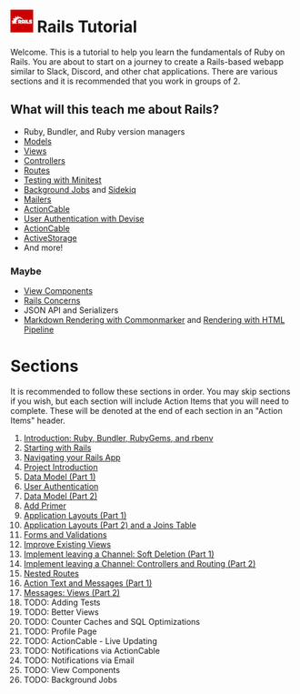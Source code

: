 # <img src="./images/rails-logo.png" height="40" width="40"> Rails Tutorial

Welcome. This is a tutorial to help you learn the fundamentals of Ruby on Rails. You are about to start on a journey to create a Rails-based webapp similar to Slack, Discord, and other chat applications. There are various sections and it is recommended that you work in groups of 2.

## What will this teach me about Rails?

- Ruby, Bundler, and Ruby version managers
- [Models](https://guides.rubyonrails.org/active_record_basics.html)
- [Views](https://guides.rubyonrails.org/action_view_overview.html)
- [Controllers](https://guides.rubyonrails.org/action_controller_overview.html)
- [Routes](https://guides.rubyonrails.org/routing.html)
- [Testing with Minitest](https://guides.rubyonrails.org/testing.html)
- [Background Jobs](https://guides.rubyonrails.org/active_job_basics.html) and [Sidekiq](https://github.com/mperham/sidekiq)
- [Mailers](https://guides.rubyonrails.org/action_mailer_basics.html)
- [ActionCable](https://guides.rubyonrails.org/action_cable_overview.html)
- [User Authentication with Devise](https://github.com/heartcombo/devise)
- [ActionCable](https://guides.rubyonrails.org/action_cable_overview.html)
- [ActiveStorage](https://guides.rubyonrails.org/active_storage_overview.html)
- And more!

### Maybe

- [View Components](https://viewcomponent.org/)
- [Rails Concerns](https://api.rubyonrails.org/v6.1.4/classes/ActiveSupport/Concern.html)
- JSON API and Serializers
- [Markdown Rendering with Commonmarker](https://github.com/gjtorikian/commonmarker) and [Rendering with HTML Pipeline](https://github.com/jch/html-pipeline)

# Sections

It is recommended to follow these sections in order. You may skip sections if you wish, but each section will include Action Items that you will need to complete. These will be denoted at the end of each section in an "Action Items" header.

1. [Introduction: Ruby, Bundler, RubyGems, and rbenv](./sections/0_introduction.md)
1. [Starting with Rails](./sections/1_starting_with_rails.md)
1. [Navigating your Rails App](./sections/2_navigating_your_rails_app.md)
1. [Project Introduction](./sections/3_project_introduction.md)
1. [Data Model (Part 1)](./sections/4_data_model_p1.md)
1. [User Authentication](./sections/5_user_authentication.md)
1. [Data Model (Part 2)](./sections/6_data_model_p2.md)
1. [Add Primer](./sections/7_add_primer.md)
1. [Application Layouts (Part 1)](./sections/8_layouts_p1.md)
1. [Application Layouts (Part 2) and a Joins Table](./sections/9_layouts_p2.md)
1. [Forms and Validations](./sections/10_forms_and_validations.md)
1. [Improve Existing Views](./sections/11_improve_views.md)
1. [Implement leaving a Channel: Soft Deletion (Part 1)](./sections/12_implement_leaving_a_channel_soft_deletion.md)
1. [Implement leaving a Channel: Controllers and Routing (Part 2)](./sections/13_implement_leaving_a_channel_controllers_and_routing_p2.md)
1. [Nested Routes](./sections/14_nested_routes.md)
1. [Action Text and Messages (Part 1)](./sections/15_action_text_and_messages_p1.md)
1. [Messages: Views (Part 2)](./sections/16_messages_views_p2.md)
1. TODO: Adding Tests
1. TODO: Better Views
1. TODO: Counter Caches and SQL Optimizations
1. TODO: Profile Page
1. TODO: ActionCable - Live Updating
1. TODO: Notifications via ActionCable
1. TODO: Notifications via Email
1. TODO: View Components
1. TODO: Background Jobs